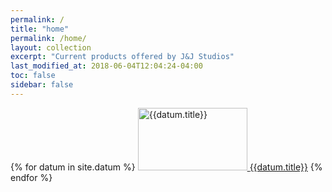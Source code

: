 ```yaml
---
permalink: /
title: "home"
permalink: /home/
layout: collection
excerpt: "Current products offered by J&J Studios"
last_modified_at: 2018-06-04T12:04:24-04:00
toc: false
sidebar: false
---
```

{% for datum in site.datum %}
  <a href="/datum/{{datum.title}}">
    <img src="/assets/images/{datum.title}/{{datum.title}} Top.jpg" alt="{{datum.title}}"
    style="width:175;height:100px;">
  </a>
  <a href="/datum/{{datum.title}}">{{datum.title}}</a>
{% endfor %}
